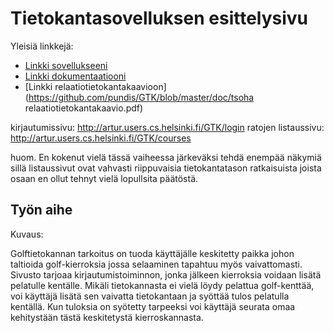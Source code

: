 # Tietokantasovelluksen esittelysivu

Yleisiä linkkejä:

* [Linkki sovellukseeni](http://artur.users.cs.helsinki.fi/GTK/)
* [Linkki dokumentaatiooni](https://github.com/pundis/GTK/blob/master/doc/dokumentaatio.pdf)
* [Linkki relaatiotietokantakaavioon](https://github.com/pundis/GTK/blob/master/doc/tsoha relaatiotietokantakaavio.pdf)

kirjautumissivu: http://artur.users.cs.helsinki.fi/GTK/login
ratojen listaussivu: http://artur.users.cs.helsinki.fi/GTK/courses

huom. En kokenut vielä tässä vaiheessa järkeväksi tehdä enempää näkymiä sillä listaussivut ovat vahvasti riippuvaisia tietokantatason ratkaisuista joista osaan en ollut tehnyt vielä lopullsita päätöstä.


## Työn aihe

Kuvaus:

Golftietokannan tarkoitus on tuoda käyttäjälle keskitetty paikka johon taltioida golf-kierroksia jossa selaaminen tapahtuu myös vaivattomasti.
Sivusto tarjoaa kirjautumistoiminnon, jonka jälkeen kierroksia voidaan lisätä pelatulle kentälle.
Mikäli tietokannasta ei vielä löydy pelattua golf-kenttää, voi käyttäjä lisätä sen vaivatta tietokantaan ja syöttää tulos pelatulla kentällä.
Kun tuloksia on syötetty tarpeeksi voi käyttäjä seurata omaa kehitystään tästä keskitetystä kierroskannasta.
